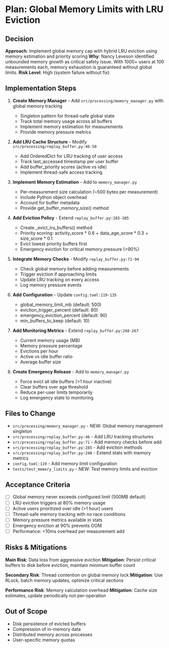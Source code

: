 # Plan: Global Memory Limits with LRU Eviction

## Decision
**Approach**: Implement global memory cap with hybrid LRU eviction using memory estimation and priority scoring
**Why**: Nancy Leveson identified unbounded memory growth as critical safety issue. With 1000+ users at 100 measurements each, memory exhaustion is guaranteed without global limits.
**Risk Level**: High (system failure without fix)

## Implementation Steps

1. **Create Memory Manager** - Add `src/processing/memory_manager.py` with global memory tracking
   - Singleton pattern for thread-safe global state
   - Track total memory usage across all buffers
   - Implement memory estimation for measurements
   - Provide memory pressure metrics

2. **Add LRU Cache Structure** - Modify `src/processing/replay_buffer.py:46-50`
   - Add OrderedDict for LRU tracking of user access
   - Track last_accessed timestamp per user buffer
   - Add buffer_priority scores (active vs idle)
   - Implement thread-safe access tracking

3. **Implement Memory Estimation** - Add to `memory_manager.py`
   - Per-measurement size calculation (~500 bytes per measurement)
   - Include Python object overhead
   - Account for buffer metadata
   - Provide get_buffer_memory_size() method

4. **Add Eviction Policy** - Extend `replay_buffer.py:285-305`
   - Create _evict_lru_buffers() method
   - Priority scoring: activity_score * 0.6 + data_age_score * 0.3 + size_score * 0.1
   - Evict lowest priority buffers first
   - Emergency eviction for critical memory pressure (>90%)

5. **Integrate Memory Checks** - Modify `replay_buffer.py:71-94`
   - Check global memory before adding measurements
   - Trigger eviction if approaching limits
   - Update LRU tracking on every access
   - Log memory pressure events

6. **Add Configuration** - Update `config.toml:119-135`
   - global_memory_limit_mb (default: 500)
   - eviction_trigger_percent (default: 80)
   - emergency_eviction_percent (default: 90)
   - min_buffers_to_keep (default: 10)

7. **Add Monitoring Metrics** - Extend `replay_buffer.py:248-267`
   - Current memory usage (MB)
   - Memory pressure percentage
   - Evictions per hour
   - Active vs idle buffer ratio
   - Average buffer size

8. **Create Emergency Release** - Add to `memory_manager.py`
   - Force evict all idle buffers (>1 hour inactive)
   - Clear buffers over age threshold
   - Reduce per-user limits temporarily
   - Log emergency state to monitoring

## Files to Change

- `src/processing/memory_manager.py` - NEW: Global memory management singleton
- `src/processing/replay_buffer.py:46` - Add LRU tracking structures
- `src/processing/replay_buffer.py:71` - Add memory checks before add
- `src/processing/replay_buffer.py:285` - Add eviction methods
- `src/processing/replay_buffer.py:248` - Extend stats with memory metrics
- `config.toml:119` - Add memory limit configuration
- `tests/test_memory_limits.py` - NEW: Test memory limits and eviction

## Acceptance Criteria

- [ ] Global memory never exceeds configured limit (500MB default)
- [ ] LRU eviction triggers at 80% memory usage
- [ ] Active users prioritized over idle (>1 hour) users
- [ ] Thread-safe memory tracking with no race conditions
- [ ] Memory pressure metrics available in stats
- [ ] Emergency eviction at 90% prevents OOM
- [ ] Performance: <10ms overhead per measurement add

## Risks & Mitigations

**Main Risk**: Data loss from aggressive eviction
**Mitigation**: Persist critical buffers to disk before eviction, maintain minimum buffer count

**Secondary Risk**: Thread contention on global memory lock
**Mitigation**: Use RLock, batch memory updates, optimize critical sections

**Performance Risk**: Memory calculation overhead
**Mitigation**: Cache size estimates, update periodically not per-operation

## Out of Scope

- Disk persistence of evicted buffers
- Compression of in-memory data
- Distributed memory across processes
- User-specific memory quotas